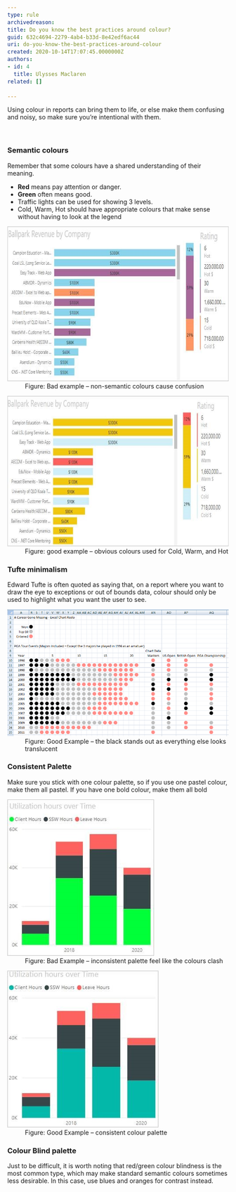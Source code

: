 ```yaml
---
type: rule
archivedreason: 
title: Do you know the best practices around colour?
guid: 632c4694-2279-4ab4-b33d-8e42edf6ac44
uri: do-you-know-the-best-practices-around-colour
created: 2020-10-14T17:07:45.0000000Z
authors:
- id: 4
  title: Ulysses Maclaren
related: []

---
```



Using colour in reports can bring them to life, or else make them confusing and noisy, so make sure you’re intentional with them.<br>
<br><excerpt class='endintro'></excerpt><br>
<h3 class="ssw15-rteElement-H3">​Semantic colours</h3><p class="ssw15-rteElement-P">Remember that some colours have a shared understanding of their meaning. </p><ul><li>
      <b>Red</b> means pay attention or danger. </li><li>
      <b>Green</b> often means good. <br></li><li>Traffic lights can be used for showing 3 levels. </li><li>Cold, Warm, Hot should have appropriate colours that make sense without having to look at the legend</li></ul><dl class="badImage"><dt><img src="colours-powerbi-bad.jpg" alt="colours-powerbi-bad.jpg" style="width:746px;height:352px;" /></dt><dd>Figure: Bad example – non-semantic colours cause confusion</dd></dl><dl class="goodImage"><dt><img src="colours-powerbi-good.jpg" alt="colours-powerbi-good.jpg" style="width:750px;height:342px;" /></dt><dd>Figure: good example – obvious colours used for Cold, Warm, and Hot</dd></dl><h3 class="ssw15-rteElement-H3">Tufte minimalism</h3><p class="ssw15-rteElement-P">Edward Tufte is often quoted as saying that, on a report where you want to draw the eye to exceptions or out of bounds data, colour should only be used to highlight what you want the user to see. </p><dl class="goodImage"><dt><img src="tufte-good.png" alt="tufte-good.png" style="width:750px;" /></dt><dd>Figure: Good Example – the black stands out as everything else looks translucent</dd></dl><h3 class="ssw15-rteElement-H3">Consistent Palette</h3><p>Make sure you stick with one colour palette, so if you use one pastel colour, make them all pastel. If you have one bold colour, make them all bold</p><dl class="badImage"><dt><img src="pallete-bad.jpg" alt="pallete-bad.jpg" /></dt><dd>Figure: Bad Example – inconsistent palette feel like the colours clash</dd></dl><dl class="goodImage"><dt><img src="pallete-good.jpg" alt="pallete-good.jpg" /></dt><dd>Figure: Good Example – consistent colour palette</dd></dl><h3 class="ssw15-rteElement-H3">Colour Blind palette</h3><p>Just to be difficult, it is worth noting that red/green colour blindness is the most common type, which may make standard semantic colours sometimes less desirable. In this case, use blues and oranges for contrast instead.<br></p><br><br>


